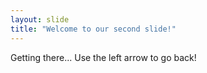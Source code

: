 ```yaml
---
layout: slide
title: "Welcome to our second slide!"
---
```

Getting there...
Use the left arrow to go back!
